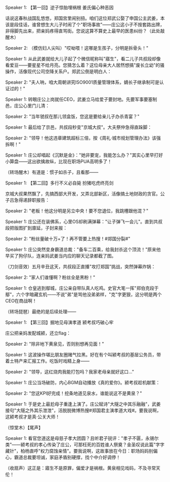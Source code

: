 Speaker 1: 【第一回】逆子惊胎埋祸根 姜氏偏心种恶因

话说这春秋战国乱悠悠，郑国宫里闹别扭。咱们这位郑武公娶了申国公主武姜，本该是段佳话，谁曾想生大儿子时闹了个"职场事故"——庄公这小子不按套路出牌，非得脚先出来，把亲妈疼得直骂街。您说这算不算史上最早的医患纠纷？（此处敲醒木）

Speaker 2: （模仿妇人尖叫）"哎呦喂！这哪是生孩子，分明是拆骨头！"

Speaker 1: 从此武姜就给大儿子起了个微信昵称叫"寤生"，看二儿子共叔段却像看爱豆——要星星不给月亮。您猜怎么着？这位母亲大人居然想搞"废长立幼"的骚操作，活像现代公司空降关系户。郑武公倒是明白人：

Speaker 2: "夫人呐，咱大周朝讲究ISO9001质量管理体系，嫡长子继承制可是认证过的！"

Speaker 1: 转眼庄公上岗就任CEO，武姜立马给爱子要封地。先要军事要塞制邑，庄公心里门儿清：

Speaker 2: "当年虢叔在那儿领盒饭，您这是要给亲儿子办杀青宴？"

Speaker 1: 最后给了京邑，共叔段秒变"京城大叔"。大夫祭仲急得直跺脚：

Speaker 2: "领导！他这违章建筑超标三倍，按《周礼·城市规划管理办法》该强拆啊！"

Speaker 1: 庄公却唱起《沉默是金》："她非要宠，我能怎么办？"其实心里早打好小算盘——这出欲擒故纵，比现在职场PUA高明多了！

（转场醒木）有道是：惯子如杀子，且看那——

Speaker 1: 【第二回】多行不义必自毙 扮猪吃虎终亮剑

京城大叔果然飘了，先搞西部大开发，又弄北部新区，活像搞土地财政的贪官。公子吕急得递辞职报告：

Speaker 2: "老板！他这分明是另立中央！要不您退位，我跳槽跟他混？"

Speaker 1: 庄公还在装佛系，心里OS却刷满弹幕："让子弹飞一会儿"。直到共叔段把版图扩到廪延，子封来报：

Speaker 2: "粉丝量破十万+了！再不管要上热搜！#郑国分裂#"

Speaker 1: 庄公突然变身霸道总裁："备车二百乘，给我封杀这个顶流！"原来他早买了狗仔队，连亲妈武姜当内应的聊天记录都截了图。

（刀剑音效）五月辛丑这天，共叔段正直播"攻打郑国"挑战，突然弹幕炸锅：

Speaker 2: "家人们谁懂啊？粉丝全是黑粉！"

Speaker 1: 仓皇逃到鄢城，庄公亲自带队真人吃鸡。史官大笔一挥"郑伯克段于鄢"，六个字暗藏玄机——不说"弟"是骂他没弟弟样，"克"字更狠，这分明是两个CEO在商战啊！

（转场琵琶）最绝的是后续处理——

Speaker 1: 【第三回】掘地见母演孝道 颍考叔巧破心牢

庄公把亲妈发配城颍，还立flag：

Speaker 2: "除非地下黄泉见，否则别想再见面！"

Speaker 1: 这波操作堪比朋友圈赌气拉黑。好在有个叫颍考叔的基层公务员，带着土特产来汇报工作。吃饭时戏精上身——

Speaker 2: "领导，这红烧肉我能打包吗？我家老母亲就好这口..."

Speaker 1: 庄公当场破防，内心BGM自动播放《真的爱你》。颍考叔趁机献策：

Speaker 2: "您这KPI好完成！挖条地道见泉水，谁能说这不是黄泉？"

Speaker 1: 于是史上最尬母子重逢上演了。庄公赋诗"大隧之中其乐融融"，武姜接句"大隧之外其乐泄泄"，活脱脱微博热搜#郑国君主演孝道大戏#。要我说啊，这颍考叔才是真·公关大师！

（惊堂木）【尾声】

Speaker 1: 看官您道这是母慈子孝大团圆？且听君子锐评："孝子不匮，永锡尔类"——颍考叔的孝心传染了庄公，可那枉死的百姓谁人祭奠？金圣叹说此篇"字字藏针"，柏杨直呼"权力腐蚀亲情"。要我说啊，这故事放在今日：职场妈妈别偏心，霸道总裁要坦诚，家庭矛盾别硬撑，找个中介好调停！

（收扇声）这正是：寤生不是原罪，偏爱才是祸根。黄泉相见戏码，不及寻常天伦！